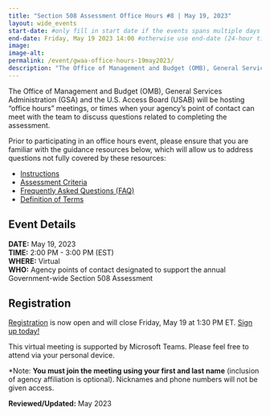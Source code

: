 ```yaml
---
title: "Section 508 Assessment Office Hours #8 | May 19, 2023"
layout: wide_events
start-date: #only fill in start date if the events spans multiple days (24-hour time)
end-date: Friday, May 19 2023 14:00 #otherwise use end-date (24-hour time)
image:
image-alt: 
permalink: /event/gwaa-office-hours-19may2023/
description: "The Office of Management and Budget (OMB), General Services Administration (GSA) and the U.S. Access Board (USAB) will be hosting “office hours” meetings, or times when your agency’s point of contact can meet with our teams to discuss the criteria or other questions related to completing the assessment."
---
```

The Office of Management and Budget (OMB), General Services Administration (GSA) and the U.S. Access Board (USAB) will be hosting “office hours” meetings, or times when your agency’s point of contact can meet with the team to discuss questions related to completing the assessment.

Prior to participating in an office hours event, please ensure that you are familiar with the guidance resources below, which will allow us to address questions not fully covered by these resources: 
- [Instructions][1]
- [Assessment Criteria][2] 
- [Frequently Asked Questions (FAQ)][4]
- [Definition of Terms][5]

## Event Details
**DATE:** May 19, 2023  
**TIME:** 2:00 PM - 3:00 PM (EST)  
**WHERE:** Virtual  
**WHO:** Agency points of contact designated to support the annual Government-wide Section 508 Assessment  

## Registration
[Registration][7] is now open and will close Friday, May 19 at 1:30 PM ET. [Sign up today!][7]   

This virtual meeting is supported by Microsoft Teams. Please feel free to attend via your personal device.  

*Note: **You must join the meeting using your first and last name** (inclusion of agency affiliation is optional). Nicknames and phone numbers will not be given access.

**Reviewed/Updated:** May 2023

[1]: {{site.baseurl}}/manage/section-508-assessment/
[2]: {{site.baseurl}}/manage/section-508-assessment/criteria/      
[4]: {{site.baseurl}}/manage/section-508-assessment/faq/
[5]: {{site.baseurl}}/manage/section-508-assessment/definition-of-terms/
[6]: {{site.baseurl}}/events/
[7]: https://teams.microsoft.com/registration/9ZNg_F7lk0-yzybQgiIByQ,XW44C1SSm0iZnv-orU953g,UY57odKjB0Sk60-gfI-uPg,j0SGLB34y0masNHZeXiyUg,Z5CDSUV2xkOdacQvyGc-WA,JSr-6MpNDUW1mSbnYra1hQ?mode=read&tenantId=fc6093f5-e55e-4f93-b2cf-26d0822201c9